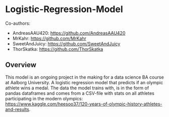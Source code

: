 # Logistic-Regression-Model
Co-authors: 
* AndreasAAU420: https://github.com/AndreasAAU420 
* MrKahr: https://github.com/MrKahr 
* SweetAndJuicy: https://github.com/SweetAndJuicy
* ThorSkatka: https://github.com/ThorSkatka

## Overview
This model is an ongoing project in the making for a data science BA course at Aalborg University. 
A logistic regression model that predicts if an olympic athlete wins a medal. The data the model trains with, is in the form of pandas dataframes and comes from a CSV-file with stats on all athletes participating in the modern olympics: https://www.kaggle.com/heesoo37/120-years-of-olympic-history-athletes-and-results.
